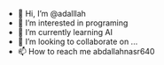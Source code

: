 - 👋 Hi, I’m @adalllah
- 👀 I’m interested in programing
- 🌱 I’m currently learning AI
- 💞️ I’m looking to collaborate on ...
- 📫 How to reach me abdallahnasr640

<!---
adalllah/adalllah is a ✨ special ✨ repository because its `README.md` (this file) appears on your GitHub profile.
You can click the Preview link to take a look at your changes.
--->
